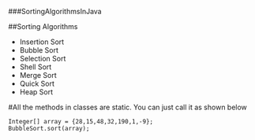 ###SortingAlgorithmsInJava

##Sorting Algorithms

* Insertion Sort
* Bubble Sort
* Selection Sort
* Shell Sort
* Merge Sort
* Quick Sort
* Heap Sort

#All the methods in classes are static. You can just call it as shown below

```
Integer[] array = {28,15,48,32,190,1,-9};
BubbleSort.sort(array);
```
